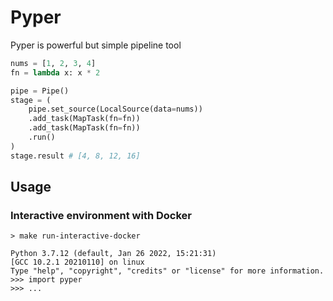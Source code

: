 # Pyper
Pyper is powerful but simple pipeline tool 
```python 
nums = [1, 2, 3, 4]
fn = lambda x: x * 2

pipe = Pipe()
stage = (
    pipe.set_source(LocalSource(data=nums))
    .add_task(MapTask(fn=fn))
    .add_task(MapTask(fn=fn))
    .run()
)
stage.result # [4, 8, 12, 16] 
```

## Usage
### Interactive environment with Docker
```shell
> make run-interactive-docker

Python 3.7.12 (default, Jan 26 2022, 15:21:31) 
[GCC 10.2.1 20210110] on linux
Type "help", "copyright", "credits" or "license" for more information.
>>> import pyper
>>> ...

```